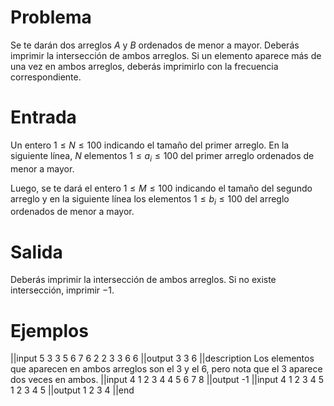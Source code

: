 # Problema

Se te darán dos arreglos $A$ y $B$ ordenados de menor a mayor. Deberás imprimir la intersección de ambos arreglos. Si un elemento aparece más de una vez en ambos arreglos, deberás imprimirlo con la frecuencia correspondiente.

# Entrada

Un entero $1 \leq N \leq 100$ indicando el tamaño del primer arreglo. En la siguiente línea, $N$ elementos $1 \leq a_i \leq 100$ del primer arreglo ordenados de menor a mayor.

Luego, se te dará el entero $1 \leq M \leq 100$ indicando el tamaño del segundo arreglo y en la siguiente línea los elementos $1 \leq b_i \leq 100$ del arreglo ordenados de menor a mayor.

# Salida

Deberás imprimir la intersección de ambos arreglos. Si no existe intersección, imprimir $-1$.

# Ejemplos

||input
5
3 3 5 6 7
6
2 2 3 3 6 6
||output
3 3 6
||description
Los elementos que aparecen en ambos arreglos son el $3$ y el $6$, pero nota que el $3$ aparece dos veces en ambos.
||input
4
1 2 3 4
4
5 6 7 8
||output
-1
||input
4
1 2 3 4
5
1 2 3 4 5
||output
1 2 3 4
||end